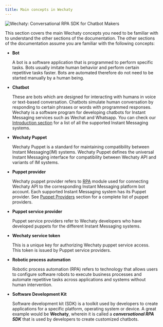 ```yaml
---
title: Main concepts in Wechaty
---
```


![Wechaty: Conversational RPA SDK for Chatbot Makers](/img/wechaty-logo.svg)

This section covers the main Wechaty concepts you need to be familiar with to understand the other sections of the documentation. The other sections of the documentation assume you are familiar with the following concepts:

- **Bot**

  A bot is a software application that is programmed to perform specific tasks. Bots usually imitate human behavior and perform certain repetitive tasks faster. Bots are automated therefore do not need to be started manually by a human being.

- **Chatbot**

  These are bots which are designed for interacting with humans in voice or text-based conversation. Chatbots simulate human conversation by responding to certain phrases or words with programmed responses. Wechaty is a software program for developing chatbots for Instant Messaging services such as Wechat and Whatsapp. You can check our [Introduction section](#placeholder-link) for a list of all the supported Instant Messaging systems.

- **Wechaty Puppet**

  Wechaty Puppet is a standard for maintaining compatibility between Instant Messaging(IM) systems. Wechaty Puppet defines the universal Instant Messaging interface for compatibility between Wechaty API and variants of IM systems.

- **Puppet provider**

  Wechaty puppet provider refers to [RPA](#placeholder-link) module used for connecting Wechaty API to the corresponding Instant Messaging platform bot account. Each supported Instant Messaging system has its Puppet provider. See [Puppet Providers](#placeholder-link) section for a complete list of puppet providers.

- **Puppet service provider**

  Puppet service providers refer to Wechaty developers who have developed puppets for the different Instant Messaging systems.

- **Wechaty service token**

  This is a unique key for authorizing Wechaty puppet service access. This token is issued by Puppet service providers.

- **Robotic process automation**

  Robotic process automation (RPA) refers to technology that allows users to configure software robots to execute business processes and automate repetitive tasks across applications and systems without human intervention.

- **Software Development Kit**

  Software development kit (SDK) is a toolkit used by developers to create applications for a specific platform, operating system or device. A great example would be **Wechaty**, wherein it is called a **_conversational RPA SDK_** that is used by developers to create customized chatbots.
